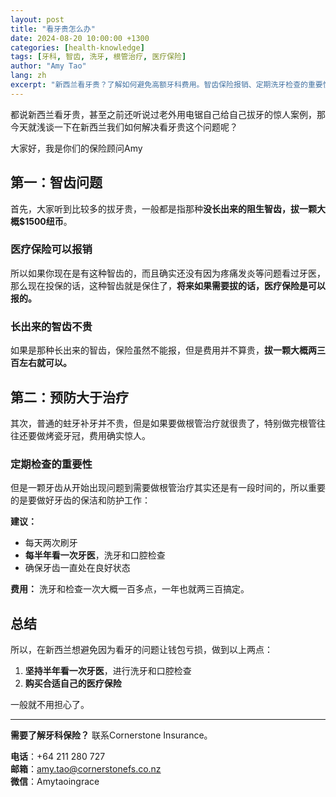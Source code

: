 ```yaml
---
layout: post
title: "看牙贵怎么办"
date: 2024-08-20 10:00:00 +1300
categories: [health-knowledge]
tags: [牙科, 智齿, 洗牙, 根管治疗, 医疗保险]
author: "Amy Tao"
lang: zh
excerpt: "新西兰看牙贵？了解如何避免高额牙科费用。智齿保险报销、定期洗牙检查的重要性，以及预防大于治疗的智慧。"
---
```


都说新西兰看牙贵，甚至之前还听说过老外用电锯自己给自己拔牙的惊人案例，那今天就浅谈一下在新西兰我们如何解决看牙贵这个问题呢？

大家好，我是你们的保险顾问Amy

## 第一：智齿问题

首先，大家听到比较多的拔牙贵，一般都是指那种**没长出来的阻生智齿，拔一颗大概$1500纽币**。

### 医疗保险可以报销

所以如果你现在是有这种智齿的，而且确实还没有因为疼痛发炎等问题看过牙医，那么现在投保的话，这种智齿就是保住了，**将来如果需要拔的话，医疗保险是可以报的。**

### 长出来的智齿不贵

如果是那种长出来的智齿，保险虽然不能报，但是费用并不算贵，**拔一颗大概两三百左右就可以。**

## 第二：预防大于治疗

其次，普通的蛀牙补牙并不贵，但是如果要做根管治疗就很贵了，特别做完根管往往还要做烤瓷牙冠，费用确实惊人。

### 定期检查的重要性

但是一颗牙齿从开始出现问题到需要做根管治疗其实还是有一段时间的，所以重要的是要做好牙齿的保洁和防护工作：

**建议：**
- 每天两次刷牙
- **每半年看一次牙医**，洗牙和口腔检查
- 确保牙齿一直处在良好状态

**费用：** 洗牙和检查一次大概一百多点，一年也就两三百搞定。

## 总结

所以，在新西兰想避免因为看牙的问题让钱包亏损，做到以上两点：

1. **坚持半年看一次牙医**，进行洗牙和口腔检查
2. **购买合适自己的医疗保险**

一般就不用担心了。


---

**需要了解牙科保险？** 联系Cornerstone Insurance。

**电话**：+64 211 280 727  
**邮箱**：amy.tao@cornerstonefs.co.nz  
**微信**：Amytaoingrace
